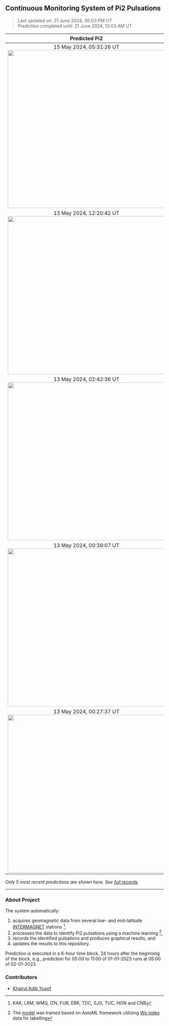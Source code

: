 ## Continuous Monitoring System of Pi2 Pulsations
  
> Last updated on: 21 June 2024, 06:03 PM UT  
> Prediction completed until: 21 June 2024, 12:03 AM UT  
  

| Predicted Pi2 | AE index |
| :---: | :---: |
| 15 May 2024, 05:31:26 UT <img src="predicted-pi2/2024-05-15%2005-31-26%20UT%20TUC.png" width="500"/> |  15 May 2024 <img src="wdc-ae/2024-05-15%2005-31-26%20UT%20TUC%2020240515.png" width="500"/> |
| 13 May 2024, 12:20:42 UT <img src="predicted-pi2/2024-05-13%2012-20-42%20UT%20CNB.png" width="500"/> |  13 May 2024 <img src="wdc-ae/2024-05-13%2012-20-42%20UT%20CNB%2020240513.png" width="500"/> |
| 13 May 2024, 02:42:36 UT <img src="predicted-pi2/2024-05-13%2002-42-36%20UT%20SJG.png" width="500"/> |  13 May 2024 <img src="wdc-ae/2024-05-13%2002-42-36%20UT%20SJG%2020240513.png" width="500"/> |
| 13 May 2024, 00:39:07 UT <img src="predicted-pi2/2024-05-13%2000-39-07%20UT%20FUR.png" width="500"/> |  13 May 2024 <img src="wdc-ae/2024-05-13%2000-39-07%20UT%20FUR%2020240513.png" width="500"/> |
| 13 May 2024, 00:27:37 UT <img src="predicted-pi2/2024-05-13%2000-27-37%20UT%20FUR.png" width="500"/> |  13 May 2024 <img src="wdc-ae/2024-05-13%2000-27-37%20UT%20FUR%2020240513.png" width="500"/> |
  
*Only 5 most recent predictions are shown here. See [full records](FullRecords.md).*  
  
---
  
### About Project
  
The system automatically:  
1. acquires geomagnetic data from several low- and mid-latitude [INTERMAGNET](https://www.intermagnet.org/data-donnee/download-eng.php) stations [^1],  
2. processes the data to identify Pi2 pulsations using a machine learning  [^2],  
3. records the identified pulsations and produces graphical results, and 
4. updates the results to this repository.  
  
Prediction is executed in a 6-hour time block, 24 hours after the beginning of the block, e.g., prediction for 05:00 to 11:00 of 01-01-2023 runs at 05:00 of 02-01-2023.
  
### Contributors
  
- [Khairul Adib Yusof](https://github.com/khairuladib94)  
  
[^1]: KAK, LRM, WMQ, IZN, FUR, EBR, TDC, SJG, TUC, HON and CNB   
[^2]: The [model](Model.mat) was trained based on AutoML framework utilizing [Wp index](https://www.isee.nagoya-u.ac.jp/~nose.masahito/s-cubed/data/) data for labelling   
